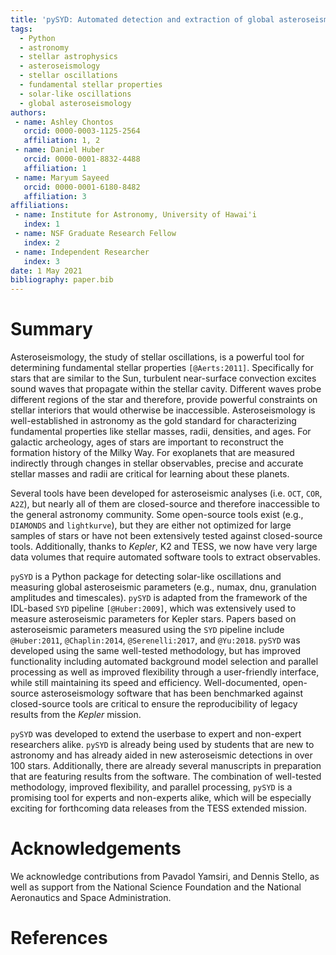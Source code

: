 ```yaml
---
title: 'pySYD: Automated detection and extraction of global asteroseismology'
tags:
  - Python
  - astronomy
  - stellar astrophysics
  - asteroseismology
  - stellar oscillations
  - fundamental stellar properties
  - solar-like oscillations
  - global asteroseismology
authors:
 - name: Ashley Chontos
   orcid: 0000-0003-1125-2564
   affiliation: 1, 2
 - name: Daniel Huber
   orcid: 0000-0001-8832-4488
   affiliation: 1
 - name: Maryum Sayeed 
   orcid: 0000-0001-6180-8482
   affiliation: 3
affiliations:
 - name: Institute for Astronomy, University of Hawai'i
   index: 1
 - name: NSF Graduate Research Fellow
   index: 2
 - name: Independent Researcher
   index: 3
date: 1 May 2021
bibliography: paper.bib
---
```


# Summary

Asteroseismology, the study of stellar oscillations, is a powerful tool for determining fundamental stellar 
properties `[@Aerts:2011]`. Specifically for stars that are similar to the Sun, turbulent 
near-surface convection excites sound waves that propagate within the stellar cavity. Different waves probe 
different regions of the star and therefore, provide powerful constraints on stellar interiors that would 
otherwise be inaccessible. Asteroseismology is well-established in astronomy as the gold standard for 
characterizing fundamental properties like stellar masses, radii, densities, and ages. For galactic archeology, 
ages of stars are important to reconstruct the formation history of the Milky Way. For exoplanets that are 
measured indirectly through changes in stellar observables, precise and accurate stellar masses and radii 
are critical for learning about these planets.

Several tools have been developed for asteroseismic analyses (i.e. `OCT`, `COR`, `A2Z`), but nearly all of 
them are closed-source and therefore inaccessible to the general astronomy community. Some open-source tools 
exist (e.g., `DIAMONDS` and `lightkurve`), but they are either not optimized for large samples of stars or 
have not been extensively tested against closed-source tools. Additionally, thanks to *Kepler*, K2 and TESS, 
we now have very large data volumes that require automated software tools to extract observables. 

`pySYD` is a Python package for detecting solar-like oscillations and measuring global asteroseismic 
parameters (e.g., numax, dnu, granulation amplitudes and timescales). `pySYD` is adapted from the framework 
of the IDL-based ``SYD`` pipeline `[@Huber:2009]`, which was extensively used to measure asteroseismic parameters 
for Kepler stars. Papers based on asteroseismic parameters measured using the `SYD` pipeline include 
`@Huber:2011`, `@Chaplin:2014`, `@Serenelli:2017`, and `@Yu:2018`. `pySYD` was developed using the same 
well-tested methodology, but has improved functionality including automated background model selection 
and parallel processing as well as improved flexibility through a user-friendly interface, while still 
maintaining its speed and efficiency. Well-documented, open-source asteroseismology software that has been 
benchmarked against closed-source tools are critical to ensure the reproducibility of legacy results from 
the *Kepler* mission.

`pySYD` was developed to extend the userbase to expert and non-expert researchers alike. `pySYD` is already 
being used by students that are new to astronomy and has already aided in new asteroseismic detections in
over 100 stars. Additionally, there are already several manuscripts in preparation that are featuring results 
from the software. The combination of well-tested methodology, improved flexibility, and parallel processing, 
`pySYD` is a promising tool for experts and non-experts alike, which will be especially exciting for forthcoming 
data releases from the TESS extended mission.


# Acknowledgements

We acknowledge contributions from Pavadol Yamsiri, and Dennis Stello, as well as support from the National 
Science Foundation and the National Aeronautics and Space Administration.

# References

